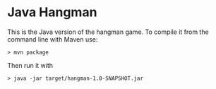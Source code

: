 # Java Hangman

This is the Java version of the hangman game.
To compile it from the command line with Maven use:
```
> mvn package
```
Then run it with
```
> java -jar target/hangman-1.0-SNAPSHOT.jar
```
